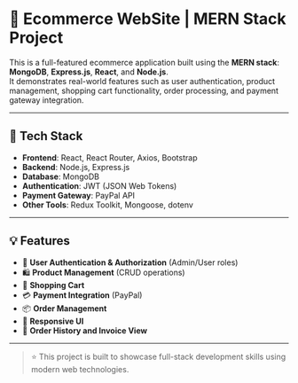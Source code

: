 # 🛒 Ecommerce WebSite | MERN Stack Project

This is a full-featured ecommerce application built using the **MERN stack**: **MongoDB**, **Express.js**, **React**, and **Node.js**.  
It demonstrates real-world features such as user authentication, product management, shopping cart functionality, order processing, and payment gateway integration.

---

## 🚀 Tech Stack

- **Frontend**: React, React Router, Axios, Bootstrap  
- **Backend**: Node.js, Express.js  
- **Database**: MongoDB  
- **Authentication**: JWT (JSON Web Tokens)  
- **Payment Gateway**: PayPal API  
- **Other Tools**: Redux Toolkit, Mongoose, dotenv  

---

## 💡 Features

- 🔐 **User Authentication & Authorization** (Admin/User roles)
- 🛍️ **Product Management** (CRUD operations)
- 🛒 **Shopping Cart**
- 💳 **Payment Integration** (PayPal)
- 📦 **Order Management**
- 📱 **Responsive UI**
- 🧾 **Order History and Invoice View**

---

> ⭐ This project is built to showcase full-stack development skills using modern web technologies.
